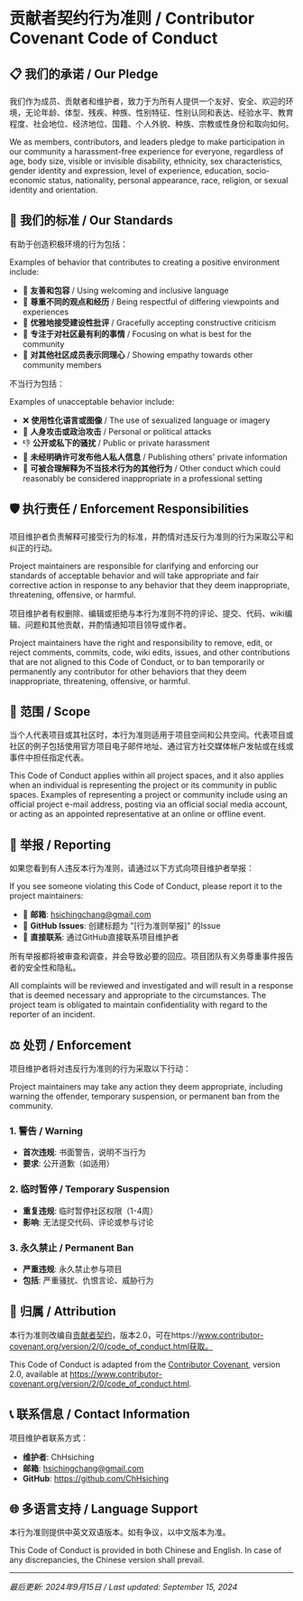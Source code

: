 # 贡献者契约行为准则 / Contributor Covenant Code of Conduct

## 📋 我们的承诺 / Our Pledge

我们作为成员、贡献者和维护者，致力于为所有人提供一个友好、安全、欢迎的环境，无论年龄、体型、残疾、种族、性别特征、性别认同和表达、经验水平、教育程度、社会地位、经济地位、国籍、个人外貌、种族、宗教或性身份和取向如何。

We as members, contributors, and leaders pledge to make participation in our community a harassment-free experience for everyone, regardless of age, body size, visible or invisible disability, ethnicity, sex characteristics, gender identity and expression, level of experience, education, socio-economic status, nationality, personal appearance, race, religion, or sexual identity and orientation.

## 📜 我们的标准 / Our Standards

有助于创造积极环境的行为包括：

Examples of behavior that contributes to creating a positive environment include:

* 🤝 **友善和包容** / Using welcoming and inclusive language
* 🎯 **尊重不同的观点和经历** / Being respectful of differing viewpoints and experiences
* 🤗 **优雅地接受建设性批评** / Gracefully accepting constructive criticism
* 🧠 **专注于对社区最有利的事情** / Focusing on what is best for the community
* 🤝 **对其他社区成员表示同理心** / Showing empathy towards other community members

不当行为包括：

Examples of unacceptable behavior include:

* ❌ **使用性化语言或图像** / The use of sexualized language or imagery
* 🚫 **人身攻击或政治攻击** / Personal or political attacks
* 👎 **公开或私下的骚扰** / Public or private harassment
* 🚫 **未经明确许可发布他人私人信息** / Publishing others' private information
* 🚫 **可被合理解释为不当技术行为的其他行为** / Other conduct which could reasonably be considered inappropriate in a professional setting

## 🛡️ 执行责任 / Enforcement Responsibilities

项目维护者负责解释可接受行为的标准，并酌情对违反行为准则的行为采取公平和纠正的行动。

Project maintainers are responsible for clarifying and enforcing our standards of acceptable behavior and will take appropriate and fair corrective action in response to any behavior that they deem inappropriate, threatening, offensive, or harmful.

项目维护者有权删除、编辑或拒绝与本行为准则不符的评论、提交、代码、wiki编辑、问题和其他贡献，并酌情通知项目领导或作者。

Project maintainers have the right and responsibility to remove, edit, or reject comments, commits, code, wiki edits, issues, and other contributions that are not aligned to this Code of Conduct, or to ban temporarily or permanently any contributor for other behaviors that they deem inappropriate, threatening, offensive, or harmful.

## 📢 范围 / Scope

当个人代表项目或其社区时，本行为准则适用于项目空间和公共空间。代表项目或社区的例子包括使用官方项目电子邮件地址、通过官方社交媒体帐户发帖或在线或事件中担任指定代表。

This Code of Conduct applies within all project spaces, and it also applies when an individual is representing the project or its community in public spaces. Examples of representing a project or community include using an official project e-mail address, posting via an official social media account, or acting as an appointed representative at an online or offline event.

## 🚨 举报 / Reporting

如果您看到有人违反本行为准则，请通过以下方式向项目维护者举报：

If you see someone violating this Code of Conduct, please report it to the project maintainers:

* 📧 **邮箱**: hsichingchang@gmail.com
* 🐙 **GitHub Issues**: 创建标题为 "[行为准则举报]" 的Issue
* 💬 **直接联系**: 通过GitHub直接联系项目维护者

所有举报都将被审查和调查，并会导致必要的回应。项目团队有义务尊重事件报告者的安全性和隐私。

All complaints will be reviewed and investigated and will result in a response that is deemed necessary and appropriate to the circumstances. The project team is obligated to maintain confidentiality with regard to the reporter of an incident.

## ⚖️ 处罚 / Enforcement

项目维护者将对违反行为准则的行为采取以下行动：

Project maintainers may take any action they deem appropriate, including warning the offender, temporary suspension, or permanent ban from the community.

### 1. 警告 / Warning
* **首次违规**: 书面警告，说明不当行为
* **要求**: 公开道歉（如适用）

### 2. 临时暂停 / Temporary Suspension
* **重复违规**: 临时暂停社区权限（1-4周）
* **影响**: 无法提交代码、评论或参与讨论

### 3. 永久禁止 / Permanent Ban
* **严重违规**: 永久禁止参与项目
* **包括**: 严重骚扰、仇恨言论、威胁行为

## 🔄 归属 / Attribution

本行为准则改编自[贡献者契约](https://www.contributor-covenant.org/)，版本2.0，可在https://www.contributor-covenant.org/version/2/0/code_of_conduct.html获取。

This Code of Conduct is adapted from the [Contributor Covenant](https://www.contributor-covenant.org/), version 2.0, available at https://www.contributor-covenant.org/version/2/0/code_of_conduct.html.

## 📞 联系信息 / Contact Information

项目维护者联系方式：
* **维护者**: ChHsiching
* **邮箱**: hsichingchang@gmail.com
* **GitHub**: https://github.com/ChHsiching

## 🌐 多语言支持 / Language Support

本行为准则提供中英文双语版本。如有争议，以中文版本为准。

This Code of Conduct is provided in both Chinese and English. In case of any discrepancies, the Chinese version shall prevail.

---

*最后更新: 2024年9月15日 / Last updated: September 15, 2024*